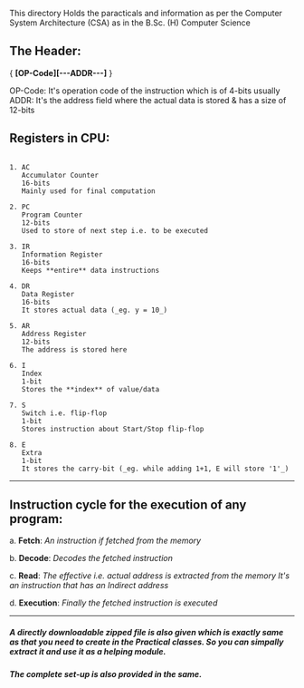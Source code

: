This directory Holds the paracticals and information as per the Computer System Architecture (CSA) as in the B.Sc. (H) Computer Science

## The Header:
  { **[OP-Code][---ADDR---]** }

  OP-Code: It's operation code of the instruction which is of 4-bits usually
  ADDR: It's the address field where the actual data is stored & has a size of 12-bits


## Registers in CPU:
```

1. AC
   Accumulator Counter
   16-bits
   Mainly used for final computation

2. PC
   Program Counter
   12-bits
   Used to store of next step i.e. to be executed

3. IR
   Information Register
   16-bits
   Keeps **entire** data instructions

4. DR
   Data Register
   16-bits
   It stores actual data (_eg. y = 10_)

5. AR
   Address Register
   12-bits
   The address is stored here

6. I
   Index
   1-bit
   Stores the **index** of value/data

7. S
   Switch i.e. flip-flop
   1-bit
   Stores instruction about Start/Stop flip-flop

8. E
   Extra
   1-bit
   It stores the carry-bit (_eg. while adding 1+1, E will store '1'_)

```

<hr />

## Instruction cycle for the execution of any program:

a. **Fetch**:
    _An instruction if fetched from the memory_

b. **Decode**:
    _Decodes the fetched instruction_

c. **Read**:
    _The effective i.e. actual address is extracted from the memory_
    _It's an instruction that has an Indirect address_

d. **Execution**:
    _Finally the fetched instruction is executed_

<hr />

##### A directly downloadable zipped file is also given which is exactly same as that you need to create in the Practical classes. So you can simpally extract it and use it as a helping module.
##### The complete set-up is also provided in the same.
